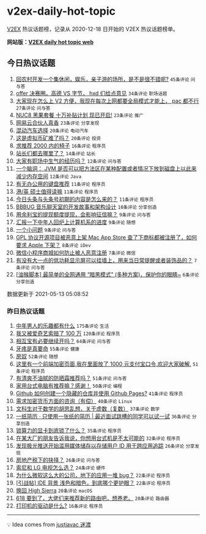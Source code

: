 # v2ex-daily-hot-topic

[V2EX](https://www.v2ex.com/) 热议话题榜，记录从 2020-12-18 日开始的 V2EX 热议话题榜单。

**网站版：[V2EX daily hot topic web](https://boojack.github.io/v2ex-daily-hot-topic-web/)**

## 今日热议话题

<!-- TODAY BEGIN -->

1. [回农村开发一个集休闲，娱乐，亲子游的场所，是不是很不错呢?](https://www.v2ex.com/t/776622) `45条评论` `问与答`
1. [offer 决赛圈。高德 VS 字节， hxd 们给点意见](https://www.v2ex.com/t/776661) `34条评论` `职场话题`
1. [大家现在怎么上 V2 方便，我现在每次上网都要全局模式才能上， pac 都不行](https://www.v2ex.com/t/776646) `27条评论` `问与答`
1. [NUC8 黑果套餐 十万补贴计划 现已开启!](https://www.v2ex.com/t/776638) `23条评论` `推广`
1. [网易云合伙人真香](https://www.v2ex.com/t/776626) `23条评论` `分享发现`
1. [混动汽车选择](https://www.v2ex.com/t/776627) `20条评论` `电动汽车`
1. [这是虚拟币矿难了吗？](https://www.v2ex.com/t/776615) `20条评论` `投资`
1. [求推荐 2000 内的椅子](https://www.v2ex.com/t/776673) `16条评论` `程序员`
1. [站长们都去哪里了？](https://www.v2ex.com/t/776630) `14条评论` `站长`
1. [大家有职场中生气的经历吗？](https://www.v2ex.com/t/776679) `12条评论` `问与答`
1. [一个脑洞： JVM 是否可以把方法区在某种配置或者情况下放到磁盘上以此来减少内存空间](https://www.v2ex.com/t/776648) `12条评论` `Java`
1. [有无办公用的键盘推荐](https://www.v2ex.com/t/776687) `11条评论` `程序员`
1. [港/英 硕士值得读嘛](https://www.v2ex.com/t/776639) `11条评论` `程序员`
1. [今日头条与头条号初期的内容是怎么来的？](https://www.v2ex.com/t/776614) `11条评论` `程序员`
1. [BBBUG 音乐聊天室的开发故事和架构设计](https://www.v2ex.com/t/776650) `10条评论` `分享创造`
1. [用余利宝的提现额度提现，会影响征信嘛？](https://www.v2ex.com/t/776665) `9条评论` `问与答`
1. [汇报一下中年人回炉上计算机系的进度](https://www.v2ex.com/t/776645) `9条评论` `随想`
1. [一个小问题](https://www.v2ex.com/t/776629) `9条评论` `问与答`
1. [GPL 协议开源项目被恶意上架 Mac App Store 查了下商标都被注册了，如何要求 Apple 下架？](https://www.v2ex.com/t/776662) `8条评论` `iDev`
1. [微信小程序商城如何防止被人恶意注册](https://www.v2ex.com/t/776674) `7条评论` `微信`
1. [有没有大一点的低功耗显示屏可以挂墙上，用来当日常提醒或者装饰品的？](https://www.v2ex.com/t/776625) `7条评论` `问与答`
1. [[油猴脚本] 最简单的全网通用 “暗黑模式” (多种方案)，保护你的眼睛~](https://www.v2ex.com/t/776669) `6条评论` `分享创造`

数据更新于 2021-05-13 05:08:52

<!-- TODAY END -->

### 昨日热议话题

<!-- YESTERDAY BEGIN -->

1. [中年男人的乐趣都有什么](https://www.v2ex.com/t/776398) `175条评论` `生活`
1. [我又被爱奇艺索赔了 100 万](https://www.v2ex.com/t/776461) `120条评论` `程序员`
1. [相互宝有必要继续开吗？](https://www.v2ex.com/t/776375) `64条评论` `问与答`
1. [牙疼是真要命](https://www.v2ex.com/t/776511) `55条评论` `健康`
1. [房奴](https://www.v2ex.com/t/776467) `52条评论` `随想`
1. [这里有一个前端加密页面,我在里面放了 1000 元支付宝口令,欢迎大家破解.](https://www.v2ex.com/t/776529) `51条评论` `程序员`
1. [有清爽不油腻的防晒霜推荐吗？](https://www.v2ex.com/t/776445) `51条评论` `问与答`
1. [家用台式电脑有推荐嘛？感谢！](https://www.v2ex.com/t/776369) `50条评论` `编程`
1. [Github 如何创建一个隐藏的仓库并使用 Github Pages?](https://www.v2ex.com/t/776373) `41条评论` `程序员`
1. [需求加密货币方面的咨询（有偿）](https://www.v2ex.com/t/776408) `40条评论` `Linux`
1. [文科生对于数学的胡思乱想，关于虚数（复数）](https://www.v2ex.com/t/776583) `37条评论` `数学`
1. [一纸简历 · 只使用一张纸的简历 | 最近面试跳槽的同学可以试一试](https://www.v2ex.com/t/776364) `36条评论` `分享创造`
1. [锁算力的显卡到底锁了什么？](https://www.v2ex.com/t/776478) `35条评论` `程序员`
1. [在某大厂的朋友告诉我说，你想用台式机是不太可能的](https://www.v2ex.com/t/776567) `32条评论` `程序员`
1. [发现极光推送开始滥用媒体储存以存储用户 ID 用于跨应用追踪](https://www.v2ex.com/t/776559) `26条评论` `分享发现`
1. [房地产税下的抉择？](https://www.v2ex.com/t/776547) `26条评论` `问与答`
1. [索尼和 LG 电视怎么选？](https://www.v2ex.com/t/776576) `24条评论` `硬件`
1. [为什么微软这么大的公司，地下的应用一堆 bug？](https://www.v2ex.com/t/776589) `22条评论` `程序员`
1. [[引战帖] IDE 背景 浅色和暗色，到底哪个更护眼？](https://www.v2ex.com/t/776441) `22条评论` `程序员`
1. [换回 High Sierra](https://www.v2ex.com/t/776577) `20条评论` `macOS`
1. [618 要到了，大佬们来推荐新的路由吧，想养老。](https://www.v2ex.com/t/776518) `20条评论` `路由器`
1. [打印机的驱动是什么?](https://www.v2ex.com/t/776548) `16条评论` `程序员`

<!-- YESTERDAY END -->

---

💡 Idea comes from [justjavac 迷渡](https://github.com/justjavac/)
